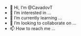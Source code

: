 - 👋 Hi, I’m @CavadovT
- 👀 I’m interested in ...
- 🌱 I’m currently learning ...
- 💞️ I’m looking to collaborate on ...
- 📫 How to reach me ...

<!---
CavadovT/CavadovT is a ✨ special ✨ repository because its `README.md` (this file) appears on your GitHub profile.
You can click the Preview link to take a look at your changes.
--->
